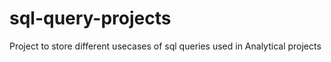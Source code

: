 # sql-query-projects
Project to store different usecases of sql queries used in Analytical projects
